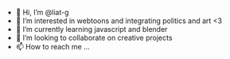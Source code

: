 - 👋 Hi, I’m @liat-g
- 👀 I’m interested in webtoons and integrating politics and art <3
- 🌱 I’m currently learning javascript and blender
- 💞️ I’m looking to collaborate on creative projects
- 📫 How to reach me ...

<!---
liat-g/liat-g is a ✨ special ✨ repository because its `README.md` (this file) appears on your GitHub profile.
You can click the Preview link to take a look at your changes.
--->
